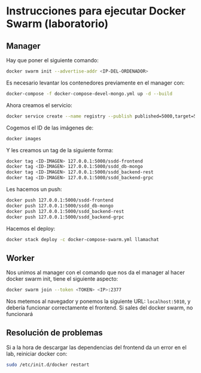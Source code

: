# Instrucciones para ejecutar Docker Swarm (laboratorio)
## Manager

Hay que poner el siguiente comando: 

```sh
docker swarm init --advertise-addr <IP-DEL-ORDENADOR>
```

Es necesario levantar los contenedores previamente en el manager con:

```sh 
docker-compose -f docker-compose-devel-mongo.yml up -d --build
```

Ahora creamos el servicio:

```sh
docker service create --name registry --publish published=5000,target=5000 registry:2
```

Cogemos el ID de las imágenes de:

```sh
docker images
```

Y les creamos un tag de la siguiente forma:

```sh
docker tag <ID-IMAGEN> 127.0.0.1:5000/ssdd-frontend
docker tag <ID-IMAGEN> 127.0.0.1:5000/ssdd_db-mongo
docker tag <ID-IMAGEN> 127.0.0.1:5000/ssdd_backend-rest
docker tag <ID-IMAGEN> 127.0.0.1:5000/ssdd_backend-grpc
```

Les hacemos un push:

```sh
docker push 127.0.0.1:5000/ssdd-frontend
docker push 127.0.0.1:5000/ssdd_db-mongo
docker push 127.0.0.1:5000/ssdd_backend-rest
docker push 127.0.0.1:5000/ssdd_backend-grpc
```

Hacemos el deploy:

```sh
docker stack deploy -c docker-compose-swarm.yml llamachat
```

## Worker

Nos unimos al manager con el comando que nos da el manager al hacer docker swarm init, tiene el siguiente aspecto:

```sh
docker swarm join --token <TOKEN> <IP>:2377
```

Nos metemos al navegador y ponemos la siguiente URL: ```localhost:5010```, y debería funcionar correctamente el frontend. Si sales del docker swarm, no funcionará

## Resolución de problemas

Si a la hora de descargar las dependencias del frontend da un error en el lab, reiniciar docker con:

```sh
sudo /etc/init.d/docker restart
```